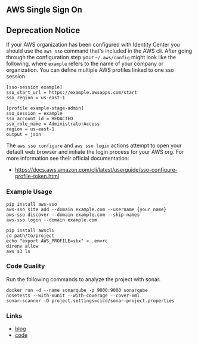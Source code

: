 ## AWS Single Sign On

## Deprecation Notice
If your AWS organization has been configured with Identity Center you should use the `aws sso` command that's
included in the AWS cli. After going through the configuration step your `~/.aws/config` might look like the following,
where `example` refers to the name of your company or organization. You can define multiple AWS profiles linked to
one sso session.

```text
[sso-session example]
sso_start_url = https://example.awsapps.com/start
sso_region = us-east-1

[profile example-stage-admin]
sso_session = example
sso_account_id = REDACTED
sso_role_name = AdministratorAccess
region = us-east-1
output = json
```

The `aws sso configure` and `aws sso login` actions attempt to open your default web browser and initiate the login process
for your AWS org. For more information see their official documentation:
- https://docs.aws.amazon.com/cli/latest/userguide/sso-configure-profile-token.html


### Example Usage
```shell
pip install aws-sso
aws-sso site add --domain example.com --username {your_name}
aws-sso discover --domain example.com --skip-names
aws-sso login --domain example.com
```

```shell
pip install awscli
cd path/to/project
echo "export AWS_PROFILE=sbx" > .envrc
direnv allow
aws s3 ls
```

### Code Quality
Run the following commands to analyze the project with sonar.
```shell
docker run -d --name sonarqube -p 9000:9000 sonarqube
nosetests --with-xunit --with-coverage --cover-xml
sonar-scanner -D project.settings=cicd/sonar-project.properties
```

### Links
- [blog][blog]
- [code][code]

[blog]: https://aws.amazon.com/premiumsupport/knowledge-center/adfs-grant-ad-access-api-cli/
[code]: https://awsiammedia.s3.amazonaws.com/public/sample/SAMLAPICLIADFS/0192721658_1562696757_blogversion_samlapi_python3.py
